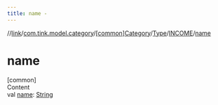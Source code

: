 ```yaml
---
title: name -
---
```

//[link](../../../../index.md)/[com.tink.model.category](../../../index.md)/[[common]Category](../../index.md)/[Type](../index.md)/[INCOME](index.md)/[name](name.md)



# name  
[common]  
Content  
val [name](name.md): [String](https://kotlinlang.org/api/latest/jvm/stdlib/kotlin/-string/index.html)  



